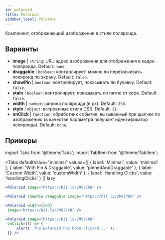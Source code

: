 ```yaml
---
id: polaroid
title: Polaroid
sidebar_label: Polaroid
---
```


Компонент, отображающий изображение в стиле поляроида.

## Варианты

* __image__ | `string`: URL-адрес изображения для отображения в кадре поляроида. Default: `none`.
* __draggable__ | `boolean`: контролирует, можно ли перетаскивать поляроид по экрану. Default: `false`.
* __showPin__ | `boolean`: контролирует, показывать ли булавку. Default: `false`.
* __stain__ | `boolean`: контролирует, показывать ли пятно от кофе. Default: `false`.
* __width__ | `number`: ширина поляроида (в px). Default: `350`.
* __style__ | `object`: встроенные стили CSS. Default: `{}`.
* __onClick__ | `function`: обработчик события, вызываемый при щелчке по изображению (в качестве параметра получает идентификатор поляроида). Default: `none`.


## Примеры

import Tabs from '@theme/Tabs';
import TabItem from '@theme/TabItem';

<Tabs
    defaultValue="minimal"
    values={[
        { label: 'Minimal', value: 'minimal' },
        { label: 'With Pin & Draggable', value: 'pinnedAndDraggable' },
        { label: 'Custom Width', value: 'customWidth' },
        { label: 'Handling Clicks', value: 'handlingClicks' }
    ]}
    lazy
>

<TabItem value="minimal">

```jsx live
<Polaroid image="https://bit.ly/2MGl7K0" />
```

</TabItem>

<TabItem value="pinnedAndDraggable">

```jsx live
<Polaroid showPin draggable image="https://bit.ly/2MGl7K0" />
```

</TabItem>

<TabItem value="customWidth">

```jsx live
<Polaroid width={200}
 image="https://bit.ly/2MGl7K0" />
```

</TabItem>

<TabItem value="handlingClicks">

```jsx live
<Polaroid image="https://bit.ly/2MGl7K0" 
 onClick={() => {
     alert( 'The polaroid has been clicked...' );
 }} />
```

</TabItem>

</Tabs>
